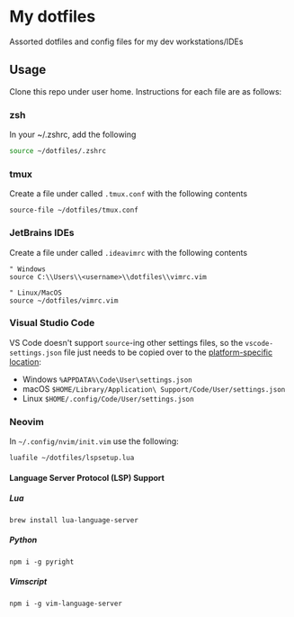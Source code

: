 # My dotfiles
Assorted dotfiles and config files for my dev workstations/IDEs

## Usage

Clone this repo under user home. Instructions for each file are as follows:

### zsh
In your ~/.zshrc, add the following

```zsh
source ~/dotfiles/.zshrc
```

### tmux
Create a file under <user home> called  `.tmux.conf` with the following contents

```tmux
source-file ~/dotfiles/tmux.conf
```

### JetBrains IDEs
Create a file under <user home> called `.ideavimrc` with the following contents

```vim
" Windows
source C:\\Users\\<username>\\dotfiles\\vimrc.vim

" Linux/MacOS
source ~/dotfiles/vimrc.vim
```

### Visual Studio Code
VS Code doesn't support `source`-ing other settings files, so the `vscode-settings.json` file just needs to be copied over to the [platform-specific location](https://code.visualstudio.com/docs/getstarted/settings#_settings-file-locations):

* Windows `%APPDATA%\Code\User\settings.json`
* macOS `$HOME/Library/Application\ Support/Code/User/settings.json`
* Linux `$HOME/.config/Code/User/settings.json`

### Neovim

In `~/.config/nvim/init.vim` use the following:

```
luafile ~/dotfiles/lspsetup.lua
```

#### Language Server Protocol (LSP) Support

##### Lua
```
brew install lua-language-server
```

##### Python
```
npm i -g pyright
```

##### Vimscript
```
npm i -g vim-language-server
```
